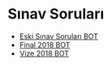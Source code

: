 # Sınav Soruları

<!--Index-->

- [Eski Sınav Soruları BOT](./S%C4%B1nav%20Sorular%C4%B1/Eski%20S%C4%B1nav%20Sorular%C4%B1%20BOT.pdf)
- [Final 2018 BOT](./S%C4%B1nav%20Sorular%C4%B1/Final%202018%20BOT.pdf)
- [Vize 2018 BOT](./S%C4%B1nav%20Sorular%C4%B1/Vize%202018%20BOT.pdf)

<!--Index-->

